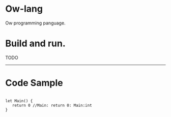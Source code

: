 # Ow-lang
Ow programming panguage.
# Build and run.
TODO
____________

# Code Sample
<code lang = "rust">
let Main() {
   return 0 //Main: return 0: Main:int
}
</code>
